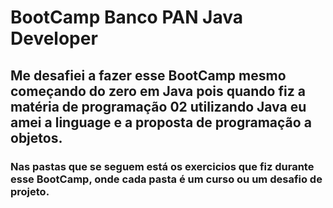 # BootCamp Banco PAN Java Developer

## Me desafiei a fazer esse BootCamp mesmo começando do zero em Java pois quando fiz a matéria de programação 02 utilizando Java eu amei a linguage e a proposta de programação a objetos.
### Nas pastas que se seguem está os exercicios que fiz durante esse BootCamp, onde cada pasta é um curso ou um desafio de projeto.
